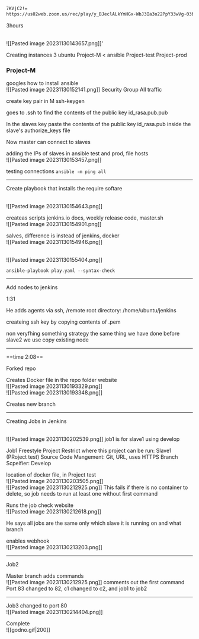 ```bash
7KVjC2!=
https://us02web.zoom.us/rec/play/y_BJeclALkYmHGx-WbJ3Ia3o22PpY33wVg-03bRcCp9bgutsLVDchYPsaAKV_FqEuKgfVf2kW5y2bMqs.eUWf7-4lI4vqjc_k?canPlayFromShare=true&from=share_recording_detail&continueMode=true&componentName=rec-play&originRequestUrl=https%3A%2F%2Fus02web.zoom.us%2Frec%2Fshare%2FLSZS_H-etz7iIpUZ8fnvQnOjcoTluVzERlB6k60Yxt1fHQkMK5S2pVdyOwcEkJYx.ouOOydQclhamPm8a
```

3hours

<br>![[Pasted image 20231130143657.png]]'


Creating instances 3
ubuntu
Project-M < ansible
Project-test
Project-prod

### Project-M
googles how to install ansible
<br>![[Pasted image 20231130152141.png]]
Security Group All traffic

create key pair in M
ssh-keygen

goes to .ssh  to find the contents of the public key id_rasa.pub.pub

In the slaves key paste the contents of the public key id_rasa.pub inside the slave's authorize_keys file

Now master can connect to slaves

adding the IPs of slaves in ansible test and prod, file hosts
<br>![[Pasted image 20231130153457.png]]

testing connections
`ansible -m ping all`

---
Create playbook that installs the require softare

<br>![[Pasted image 20231130154643.png]]

createas scripts
jenkins.io docs, weekly release code,
master.sh
<br>![[Pasted image 20231130154901.png]]

salves, difference is instead of jenkins, docker
<br>![[Pasted image 20231130154946.png]]

<br>![[Pasted image 20231130155404.png]]

`ansible-playbook play.yaml --syntax-check`

---
Add nodes to jenkins

1:31

He adds agents via ssh, /remote root directory: /home/ubuntu/jenkins

createing ssh key by copying contents of .pem

non veryfhing something strategy the same thing we have done before
slave2 we use copy existing node

---
==time 2:08==

Forked repo

Creates Docker file in the repo folder website
<br>![[Pasted image 20231130193329.png]]
<br>![[Pasted image 20231130193348.png]]


Creates new branch

---
Creating Jobs in Jenkins

<br>![[Pasted image 20231130202539.png]]
job1 is for slave1 using develop

Job1
Freestyle Project
Restrict where this project can be run: Slave1 (PRoject test)
Source Code Mangement: Git, URL, uses HTTPS
Branch Scpeifier: Develop


location of docker file, in Project test
<br>![[Pasted image 20231130203505.png]]
<br>![[Pasted image 20231130212925.png]]
This fails if there is no container to delete, so job needs to run at least one without first command

Runs the job check website
<br>![[Pasted image 20231130212618.png]]

He says all jobs are the same only which slave it is running on and what branch

enables webhook
<br>![[Pasted image 20231130213203.png]]

---
Job2

Master branch
adds commands
<br>![[Pasted image 20231130212925.png]]
comments out the first command
Port 83 changed to 82, c1 changed to c2, and job1 to job2

---
Job3
changed to port 80
<br>![[Pasted image 20231130214404.png]]

Complete 
<br>![[godno.gif|200]]